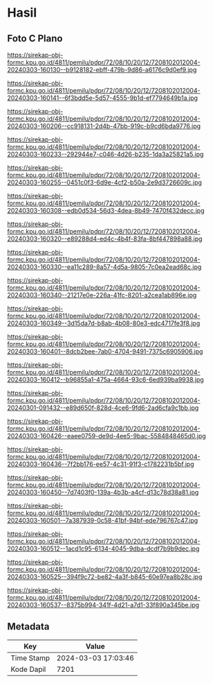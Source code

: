 # Hasil

## Foto C Plano

https://sirekap-obj-formc.kpu.go.id/4811/pemilu/pdpr/72/08/10/20/12/7208102012004-20240303-160130--b9128182-ebff-479b-9d86-a6176c9d0ef9.jpg

https://sirekap-obj-formc.kpu.go.id/4811/pemilu/pdpr/72/08/10/20/12/7208102012004-20240303-160141--6f3bdd5e-5d57-4555-9b1d-ef7794649b1a.jpg

https://sirekap-obj-formc.kpu.go.id/4811/pemilu/pdpr/72/08/10/20/12/7208102012004-20240303-160206--cc918131-2d4b-47bb-919c-b9cd6bda9776.jpg

https://sirekap-obj-formc.kpu.go.id/4811/pemilu/pdpr/72/08/10/20/12/7208102012004-20240303-160233--292944e7-c046-4d26-b235-1da3a25821a5.jpg

https://sirekap-obj-formc.kpu.go.id/4811/pemilu/pdpr/72/08/10/20/12/7208102012004-20240303-160255--0451c0f3-6d9e-4cf2-b50a-2e9d3726609c.jpg

https://sirekap-obj-formc.kpu.go.id/4811/pemilu/pdpr/72/08/10/20/12/7208102012004-20240303-160308--edb0d534-56d3-4dea-8b49-7470f432decc.jpg

https://sirekap-obj-formc.kpu.go.id/4811/pemilu/pdpr/72/08/10/20/12/7208102012004-20240303-160320--e89288d4-ed4c-4b4f-83fa-8bf447898a88.jpg

https://sirekap-obj-formc.kpu.go.id/4811/pemilu/pdpr/72/08/10/20/12/7208102012004-20240303-160330--ea11c289-8a57-4d5a-9805-7c0ea2ead68c.jpg

https://sirekap-obj-formc.kpu.go.id/4811/pemilu/pdpr/72/08/10/20/12/7208102012004-20240303-160340--21217e0e-226a-41fc-8201-a2cea1ab896e.jpg

https://sirekap-obj-formc.kpu.go.id/4811/pemilu/pdpr/72/08/10/20/12/7208102012004-20240303-160349--3d15da7d-b8ab-4b08-80e3-edc4717fe3f8.jpg

https://sirekap-obj-formc.kpu.go.id/4811/pemilu/pdpr/72/08/10/20/12/7208102012004-20240303-160401--8dcb2bee-7ab0-4704-9491-7375c6905906.jpg

https://sirekap-obj-formc.kpu.go.id/4811/pemilu/pdpr/72/08/10/20/12/7208102012004-20240303-160412--b96855a1-475a-4664-93c6-6ed939ba9938.jpg

https://sirekap-obj-formc.kpu.go.id/4811/pemilu/pdpr/72/08/10/20/12/7208102012004-20240301-091432--e89d650f-828d-4ce6-9fd6-2ad6cfa9c1bb.jpg

https://sirekap-obj-formc.kpu.go.id/4811/pemilu/pdpr/72/08/10/20/12/7208102012004-20240303-160426--eaee0759-de9d-4ee5-9bac-5584848465d0.jpg

https://sirekap-obj-formc.kpu.go.id/4811/pemilu/pdpr/72/08/10/20/12/7208102012004-20240303-160436--7f2bb176-ee57-4c31-91f3-c1782231b5bf.jpg

https://sirekap-obj-formc.kpu.go.id/4811/pemilu/pdpr/72/08/10/20/12/7208102012004-20240303-160450--7d7403f0-139a-4b3b-a4cf-d13c78d38a81.jpg

https://sirekap-obj-formc.kpu.go.id/4811/pemilu/pdpr/72/08/10/20/12/7208102012004-20240303-160501--7a387939-0c58-41bf-94bf-ede796767c47.jpg

https://sirekap-obj-formc.kpu.go.id/4811/pemilu/pdpr/72/08/10/20/12/7208102012004-20240303-160512--1acd1c95-6134-4045-9dba-dcdf7b9b9dec.jpg

https://sirekap-obj-formc.kpu.go.id/4811/pemilu/pdpr/72/08/10/20/12/7208102012004-20240303-160525--394f9c72-be82-4a3f-b845-60e97ea8b28c.jpg

https://sirekap-obj-formc.kpu.go.id/4811/pemilu/pdpr/72/08/10/20/12/7208102012004-20240303-160537--8375b994-341f-4d21-a7d1-33f890a345be.jpg


## Metadata

| Key        | Value               |
| ---------- | ------------------- |
| Time Stamp | 2024-03-03 17:03:46 |
| Kode Dapil | 7201                |



